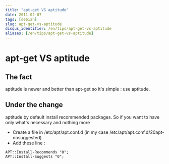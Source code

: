```yaml
---
title: "apt-get VS aptitude"
date: 2011-02-07
tags: [debian]
slug: apt-get-vs-aptitude
disqus_identifier: /en/tips/apt-get-vs-aptitude
aliases: [/en/tips/apt-get-vs-aptitude]
---
```

# apt-get VS aptitude

## The fact
aptitude is newer and better than apt-get so it's simple : use aptitude.

## Under the change

aptitude by default install recommended packages. So if you want to have only what's necessary and nothing more 

 * Create a file in /etc/apt/apt.conf.d (in my case /etc/apt/apt.conf.d/20apt-nosuggested)
 * Add these line :

```
APT::Install-Recommends "0";
APT::Install-Suggests "0";
```





